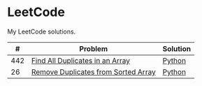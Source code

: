 # LeetCode
My LeetCode solutions.

| # | Problem | Solution |
| --- | --- | ---- |
| 442 | [Find All Duplicates in an Array](https://leetcode.com/problems/find-all-duplicates-in-an-array/) | [Python](https://github.com/olma2077/LeetCode/blob/master/Python3/Find%20All%20Duplicates%20in%20an%20Array.py) |
|26 | [Remove Duplicates from Sorted Array](https://leetcode.com/problems/remove-duplicates-from-sorted-array/) | [Python](https://github.com/olma2077/LeetCode/blob/master/Python3/Remove%20Duplicates%20from%20Sorted%20Array.py) |
